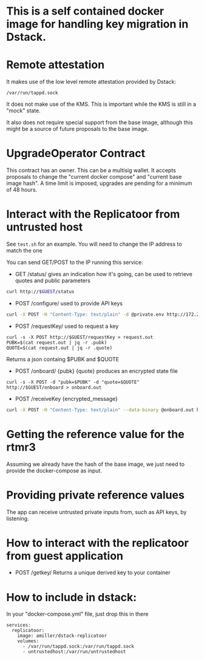 This is a self contained docker image for handling key migration in Dstack.
======

Remote attestation
===================
It makes use of the low level remote attestation provided by Dstack:
```
/var/run/tappd.sock
```

It does not make use of the KMS. This is important while the KMS is still in a "mock" state.

It also does not require special support from the base image, although this might be a source of future proposals to the base image.

UpgradeOperator Contract
========================
This contract has an owner. This can be a multisig wallet. It accepts proposals to change the "current docker compose" and "current base image hash".
A time limit is imposed, upgrades are pending for a minimum of 48 hours.

Interact with the Replicatoor from untrusted host
========
See `test.sh` for an example.
You will need to change the IP address to match the one

You can send GET/POST to the IP running this service:
- GET  /status/ gives an indication how it's going, can be used to retrieve quotes and public parameters
```bash
curl http://$GUEST/status
```

- POST /configure/  used to provide API keys
```bash
curl -X POST -H "Content-Type: text/plain" -d @private.env http://172.20.0.2:4001/configure
```

- POST /requestKey/  used to request a key 
```
curl -s -X POST http://$GUEST/requestKey > request.out
PUBK=$(cat request.out | jq -r .pubk)
QUOTE=$(cat request.out | jq -r .quote)
```
Returns a json containg $PUBK and $QUOTE

- POST /onboard/ {pubk} {quote} produces an encrypted state file
```
curl -s -X POST -d "pubk=$PUBK" -d "quote=$QUOTE"  http://$GUEST/onboard > onboard.out
```

- POST /receiveKey  {encrypted_message}
```bash
curl -X POST -H "Content-Type: text/plain" --data-binary @onboard.out http://$GUEST/receiveKey
```

Getting the reference value for the rtmr3
=======
Assuming we already have the hash of the base image, we just need to provide the docker-compose as input.

Providing private reference values
===============
The app can receive untrusted private inputs from, such as API keys, by listening.

How to interact with the replicatoor from guest application
========
- POST /getkey/
   Returns a unique derived key to your container

How to include in dstack:
===========
In your "docker-compose.yml" file, just drop this in there

```
services:
  replicatoor:
    image: amiller/dstack-replicatoor
    volumes:
      - /var/run/tappd.sock:/var/run/tappd.sock
      - untrustedhost:/var/run/untrustedhost
```
